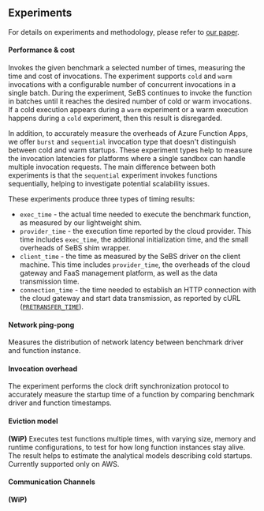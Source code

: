 
## Experiments

For details on experiments and methodology, please refer to [our paper](#paper).

#### Performance & cost

Invokes the given benchmark a selected number of times, measuring the time and cost of invocations.
The experiment supports `cold` and `warm` invocations with a configurable number of concurrent invocations in a single batch.
During the experiment, SeBS continues to invoke the function in batches until it reaches the desired number of cold or warm invocations.
If a cold execution appears during a `warm` experiment or a warm execution happens during a `cold` experiment, then this result is disregarded.

In addition, to accurately measure the overheads of Azure Function Apps, we offer `burst` and `sequential` invocation type that doesn't distinguish
between cold and warm startups. These experiment types help to measure the invocation latencies for platforms where a single sandbox can handle multiple invocation requests. The main difference between both experiments is that the `sequential` experiment invokes functions sequentially, helping to investigate potential scalability issues.

These experiments produce three types of timing results:
* `exec_time` - the actual time needed to execute the benchmark function, as measured by our lightweight shim.
* `provider_time` - the execution time reported by the cloud provider. This time includes `exec_time`, the additional initialization time, and the small overheads of SeBS shim wrapper.
* `client_time` - the time as measured by the SeBS driver on the client machine. This time includes `provider_time`, the overheads of the cloud gateway and FaaS management platform, as well as the data transmission time.
* `connection_time` - the time needed to establish an HTTP connection with the cloud gateway and start data transmission, as reported by cURL ([`PRETRANSFER_TIME`](https://curl.se/libcurl/c/CURLINFO_PRETRANSFER_TIME.html)).

#### Network ping-pong

Measures the distribution of network latency between benchmark driver and function instance.

#### Invocation overhead

The experiment performs the clock drift synchronization protocol to accurately measure the startup time of a function by comparing
benchmark driver and function timestamps.

#### Eviction model

**(WiP)** Executes test functions multiple times, with varying size, memory and runtime configurations, to test for how long function instances stay alive.
The result helps to estimate the analytical models describing cold startups.
Currently supported only on AWS.

#### Communication Channels

**(WiP)**

